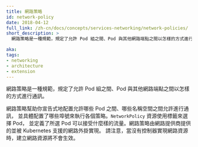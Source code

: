 ```yaml
---
title: 網路策略
id: network-policy
date: 2018-04-12
full_link: /zh-cn/docs/concepts/services-networking/network-policies/
short_description: >
  網路策略是一種規範，規定了允許 Pod 組之間、Pod 與其他網路端點之間以怎樣的方式進行通訊。

aka: 
tags:
- networking
- architecture
- extension
---
```


<!--
---
title: Network Policy
id: network-policy
date: 2018-04-12
full_link: /docs/concepts/services-networking/network-policies/
short_description: >
  A specification of how groups of Pods are allowed to communicate with each other and with other network endpoints.

aka: 
tags:
- networking
- architecture
- extension
---

<!--
 A specification of how groups of Pods are allowed to communicate with each other and with other network endpoints.
-->

網路策略是一種規範，規定了允許 Pod 組之間、Pod 與其他網路端點之間以怎樣的方式進行通訊。

<!--more--> 

<!--
Network Policies help you declaratively configure which Pods are allowed to connect to each other, which namespaces are allowed to communicate, and more specifically which port numbers to enforce each policy on. `NetworkPolicy` resources use labels to select Pods and define rules which specify what traffic is allowed to the selected Pods. Network Policies are implemented by a supported network plugin provided by a network provider. Be aware that creating a network resource without a controller to implement it will have no effect.
-->

網路策略幫助你宣告式地配置允許哪些 Pod 之間、哪些名稱空間之間允許進行通訊，
並具體配置了哪些埠號來執行各個策略。`NetworkPolicy` 資源使用標籤來選擇 Pod，
並定義了所選 Pod 可以接受什麼樣的流量。網路策略由網路提供商提供的並被 Kubernetes 支援的網路外掛實現。
請注意，當沒有控制器實現網路資源時，建立網路資源將不會生效。
